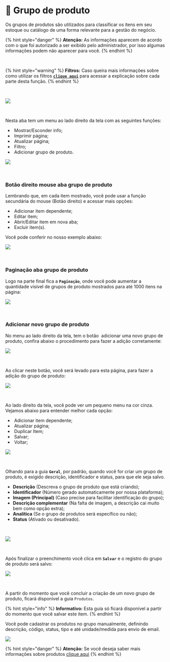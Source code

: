 # 🧩 Grupo de produto

Os grupos de produtos são utilizados para classificar os itens em seu estoque ou catálogo de uma forma relevante para a gestão do negócio. 

{% hint style="danger" %}
**Atenção:** As informações aparecem de acordo com o que foi autorizado a ser exibido pelo administrador, por isso algumas informações podem não aparecer para você.
{% endhint %}

<br>

{% hint style="warning" %}
**Filtros:** Caso queira mais informações sobre como utilizar os filtros [**`clique aqui`**](/erp-v2/primeiro_acesso/filtros.md) para acessar a explicação sobre cada parte desta função.
{% endhint %}

<br>

![](/erp-v2/assets/modulos/grupo_produto/aba_grupo_produto.gif)

<br>

Nesta aba tem um menu ao lado direito da tela com as seguintes funções:

- <img src="/erp-v2/assets/icon_exibir.png" alt="" data-size="line"> Mostrar/Esconder info;
- <img src="/erp-v2/assets/icon_imprimir.png" alt="" data-size="line"> Imprimir página;
- <img src="/erp-v2/assets/icon_atualizar.png" alt="" data-size="line"> Atualizar página;
- <img src="/erp-v2/assets/icon_filtro.png" alt="" data-size="line"> Filtro;
- <img src="/erp-v2/assets/icon_add.png" alt="" data-size="line"> Adicionar grupo de produto.

![](/erp-v2/assets/modulos/grupo_produto/aba_grupo_produto_menu.png)

<br>

### Botão direito mouse aba grupo de produto

Lembrando que, em cada item mostrado, você pode usar a função secundária do mouse (Botão direito) e acessar mais opções:

- <img src="/erp-v2/assets/modulos/icon_add_item_filho.png" alt="" data-size="line"> Adicionar item dependente;
- <img src="/erp-v2/assets/modulos/icon_editar_item_mouse.png" alt="" data-size="line"> Editar item;
- <img src="/erp-v2/assets/modulos/icon_abrir_editar_item_nova_aba_mouse.png" alt="" data-size="line"> Abrir/Editar item em nova aba;
- <img src="/erp-v2/assets/modulos/icon_excluir_item_mouse.png" alt="" data-size="line"> Excluir item(s).

Você pode conferir no nosso exemplo abaixo:

![](/erp-v2/assets/modulos/grupo_produto/aba_grupo_produto_btn_mouse.gif)

<br>

### Paginação aba grupo de produto

Logo na parte final fica a **`Paginação`**, onde você pode aumentar a quantidade visível de grupos de produto mostrados para até 1000 itens na página:

![](/erp-v2/assets/modulos/servicos/aba_servicos_paginacao.png)

<br>

### Adicionar novo grupo de produto

No menu ao lado direito da tela, tem o botão <img src="/erp-v2/assets/icon_add.png" alt="" data-size="line"> adicionar uma novo grupo de produto, confira abaixo o procedimento para fazer a adição corretamente:

![](/erp-v2/assets/modulos/grupo_produto/aba_grupo_produto_add.png)

<br>

Ao clicar neste botão, você será levado para esta página, para fazer a adição do grupo de produto:

![](/erp-v2/assets/modulos/grupo_produto/aba_grupo_produto_add_inicio.png)

<br>

Ao lado direito da tela, você pode ver um pequeno menu na cor cinza. Vejamos abaixo para entender melhor cada opção:

- <img src="/erp-v2/assets/icon_add.png" alt="" data-size="line"> Adicionar item dependente;
- <img src="/erp-v2/assets/icon_atualizar.png" alt="" data-size="line"> Atualizar página;
- <img src="/erp-v2/assets/icon_duplicar.png" alt="" data-size="line"> Duplicar Item;
- <img src="/erp-v2/assets/icon_salvar.png" alt="" data-size="line"> Salvar;
- <img src="/erp-v2/assets/icon_voltar.png" alt="" data-size="line"> Voltar;

![](/erp-v2/assets/modulos/grupo_produto/aba_grupo_produto_add_menu.png)

<br>

Olhando para a guia **`Geral`**, por padrão, quando você for criar um grupo de produto, é exigido descrição, identificador e status, para que ele seja salvo. 

- **Descrição** (Descreva o grupo de produto que está criando);
- **Identificador** (Número gerado automaticamente por nossa plataforma);
- **Imagem (Principal)** (Caso precise para facilitar identificação do grupo);
- **Descrição complementar** (Na falta de imagem, a descrição cai muito bem como opção extra);
- **Analítica** (Se o grupo de produtos será específico ou não);
- **Status** (Ativado ou desativado).

<br>

![](/erp-v2/assets/modulos/grupo_produto/aba_grupo_produto_add_produto_itens.png)

<br>

Após finalizar o preenchimento você clica em **`Salvar`** e o registro do grupo de produto será salvo:

![](/erp-v2/assets/modulos/grupo_produto/aba_grupo_produto_add_produto_salvar.gif)

<br>

A partir do momento que você concluir a criação de um novo grupo de produto, ficará disponível a guia `Produtos`.

{% hint style="info" %}
**Informativo:** Esta guia só ficará disponível a partir do momento que você salvar este item.
{% endhint %}

Você pode cadastrar os produtos no grupo manualmente, definindo descrição, código, status, tipo e até unidade/medida para envio de email.

![](/erp-v2/assets/modulos/grupo_produto/aba_grupo_produto_add_produto_guia_estoque.png)

{% hint style="danger" %}
**Atenção:** Se você deseja saber mais informações sobre produtos [clique aqui](/erp-v2/modulos/produtos_servicos/produtos.md)
{% endhint %}

<br>
